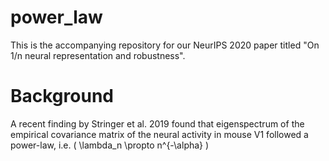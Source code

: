 # power_law
This is the accompanying repository for our NeurIPS 2020 paper titled "On 1/n neural representation and robustness". 

# Background

A recent finding by Stringer et al. 2019 found that eigenspectrum of the empirical covariance matrix of the neural activity in mouse V1 followed a power-law, i.e. 
\( \lambda_n \propto n^{-\alpha} \)
